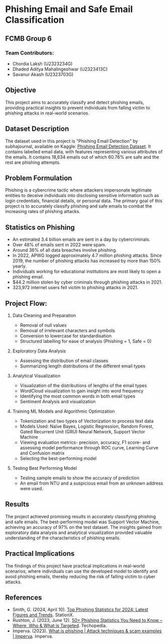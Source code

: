 # Phishing Email and Safe Email Classification

## FCMB Group 6
### Team Contributors:
- Chordia Laksh (U2323234G)
- Dhaded Aditya Mahalingeshwar (U2323413C)
- Savanur Akash (U2323703G)

## Objective
This project aims to accurately classify and detect phishing emails, providing practical insights to prevent individuals from falling victim to phishing attacks in real-world scenarios.

## Dataset Description
The dataset used in this project is "Phishing Email Detection" by subhajournal, available on Kaggle: [Phishing Email Detection Dataset](https://www.kaggle.com/datasets/subhajournal/phishingemails).
It contains labelled email data, with features representing various attributes of the emails. It contains 18,634 emails out of which 60.76% are safe and the rest are phishing attempts.

## Problem Formulation
Phishing is a cybercrime tactic where attackers impersonate legitimate entities to deceive individuals into disclosing sensitive information such as login credentials, financial details, or personal data. The primary goal of this project is to accurately classify phishing and safe emails to combat the increasing rates of phishing attacks.

## Statistics on Phishing
- An estimated 3.4 billion emails are sent in a day by cybercriminals.
- Over 48% of emails sent in 2022 were spam.
- Around 36% of all data breaches involve phishing.
- In 2022, APWG logged approximately 4.7 million phishing attacks. Since 2019, the number of phishing attacks has increased by more than 150% yearly.
- Individuals working for educational institutions are most likely to open a phishing email.
- $44.2 million stolen by cyber criminals through phishing attacks in 2021.
- 323,972 internet users fell victim to phishing attacks in 2021.

## Project Flow:
1. Data Cleaning and Preparation
   - Removal of null values
   - Removal of irrelevant characters and symbols
   - Conversion to lowercase for standardisation
   - Structured labelling for ease of analysis (Phishing = 1, Safe = 0)

2. Exploratory Data Analysis
   - Assessing the distribution of email classes
   - Summarizing length distributions of the different email types

3. Analytical Visualization
   - Visualization of the distributions of lengths of the email types
   - WordCloud visualization to gain insight into word frequency
   - Identifying the most common words in both email types
   - Sentiment Analysis and visualization

4. Training ML Models and Algorithmic Optimization
   - Tokenization and two types of Vectorization to process text data
   - Models Used: Naïve Bayes, Logistic Regression, Random Forest, Gated Recurrent Unit (GRU) Neural Network, Support Vector Machine
   - Viewing evaluation metrics- precision, accuracy, F1 score- and assessing model performance through ROC curve, Learning Curve and Confusion matrix
   - Selecting the best-performing model

5. Testing Best Performing Model
   - Testing sample emails to show the accuracy of prediction
   - An email from NTU and a suspicious email from an unknown address were used.

## Results
The project achieved promising results in accurately classifying phishing and safe emails. The best-performing model was Support Vector Machine, achieving an accuracy of 97% on the test dataset. The insights gained from exploratory data analysis and analytical visualization provided valuable understanding of the characteristics of phishing emails.

## Practical Implications
The findings of this project have practical implications in real-world scenarios, where individuals can use the developed model to identify and avoid phishing emails, thereby reducing the risk of falling victim to cyber attacks.

## References
- Smith, G. (2024, April 10). [Top Phishing Statistics for 2024: Latest Figures and Trends](Link). StationX.
- Rushton, J. (2023, June 12). [50+ Phishing Statistics You Need to Know – Where, Who & What is Targeted](https://www.techopedia.com/phishing-statistics). Techopedia.
- Imperva. (2023). [What is phishing | Attack techniques & scam examples | Imperva](https://www.imperva.com/learn/application-security/phishing-attack-scam/). Imperva.
